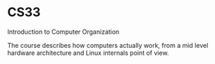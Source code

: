 # CS33
Introduction to Computer Organization

The course describes how computers actually work, from a mid level hardware architecture and Linux internals point of view.
